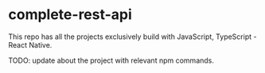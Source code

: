# complete-rest-api
This repo has all the projects exclusively build with JavaScript, TypeScript -React Native.

TODO: update about the project with relevant npm commands.

